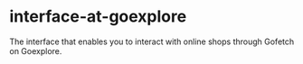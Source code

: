 # interface-at-goexplore
The interface that enables you to interact with online shops through Gofetch on Goexplore.
